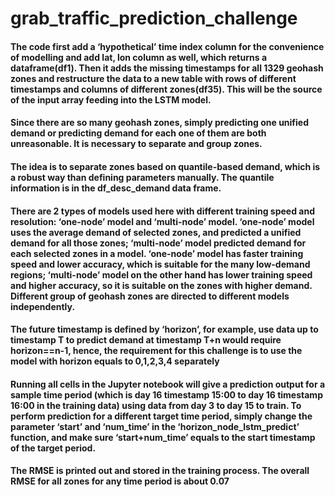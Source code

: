 # grab_traffic_prediction_challenge

#### The code first add a ‘hypothetical’ time index column for the convenience of modelling and add lat, lon column as well, which returns a dataframe(df1). Then it adds the missing timestamps for all 1329 geohash zones and restructure the data to a new table with rows of different timestamps and columns of different zones(df35). This will be the source of the input array feeding into the LSTM model. 

#### Since there are so many geohash zones, simply predicting one unified demand or predicting demand for each one of them are both unreasonable. It is necessary to separate and group zones. 

#### The idea is to separate zones based on quantile-based demand, which is a robust way than defining parameters manually. The quantile information is in the df_desc_demand data frame.

#### There are 2 types of models used here with different training speed and resolution: ‘one-node’ model and ‘multi-node’ model. ‘one-node’ model uses the average demand of selected zones, and predicted a unified demand for all those zones; ‘multi-node’ model predicted demand for each selected zones in a model. ‘one-node’ model has faster training speed and lower accuracy, which is suitable for the many low-demand regions; ‘multi-node’ model on the other hand has lower training speed and higher accuracy, so it is suitable on the zones with higher demand.  Different group of geohash zones are directed to different models independently.

#### The future timestamp is defined by ‘horizon’, for example, use data up to timestamp T to predict demand at timestamp T+n would require horizon==n-1, hence, the requirement for this challenge is to use the model with horizon equals to 0,1,2,3,4 separately

#### Running all cells in the Jupyter notebook will give a prediction output for a sample time period (which is day 16 timestamp 15:00 to day 16 timestamp 16:00 in the training data) using data from day 3 to day 15 to train. To perform prediction for a different target time period, simply change the parameter ‘start’ and ‘num_time’ in the ‘horizon_node_lstm_predict’ function, and make sure ‘start+num_time’ equals to the start timestamp of the target period. 

#### The RMSE is printed out and stored in the training process. The overall RMSE for all zones for any time period is about 0.07 
